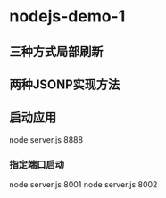 # nodejs-demo-1

## 三种方式局部刷新
## 两种JSONP实现方法

## 启动应用
node server.js 8888

### 指定端口启动
node server.js 8001
node server.js 8002